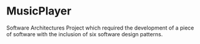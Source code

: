 MusicPlayer
===========

Software Architectures Project which required the development of a piece of software with the inclusion of six software design patterns.

